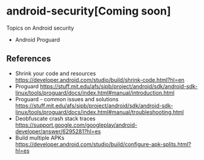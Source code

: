 # android-security[Coming soon]
Topics on Android security

* Android Proguard


## References

* Shrink your code and resources https://developer.android.com/studio/build/shrink-code.html?hl=en
* Proguard https://stuff.mit.edu/afs/sipb/project/android/sdk/android-sdk-linux/tools/proguard/docs/index.html#manual/introduction.html
* Proguard - common issues and solutions https://stuff.mit.edu/afs/sipb/project/android/sdk/android-sdk-linux/tools/proguard/docs/index.html#manual/troubleshooting.html
* Deobfuscate crash stack traces https://support.google.com/googleplay/android-developer/answer/6295281?hl=es
* Build multiple APKs https://developer.android.com/studio/build/configure-apk-splits.html?hl=es
